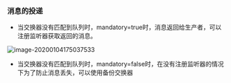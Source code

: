 ### 消息的投递

- 当交换器没有匹配到队列时，mandatory=true时，消息返回给生产者，可以注册监听器获取返回的消息。

![image-20200104175037533](/Users/admin/Desktop/document/学习/Java-review/rabbitmq/assets/image-20200104175037533.png)

- 当交换器没有匹配到队列时，mandatory=false时，在没有注册监听器的情况下为了防止消息丢失，可以使用备份交换器